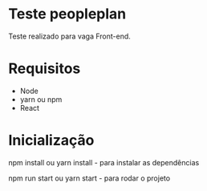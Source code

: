 # Teste peopleplan

Teste realizado para vaga Front-end.

# Requisitos
- Node
- yarn ou npm
- React

# Inicialização

npm install ou yarn install - para instalar as dependências

npm run start ou yarn start - para rodar o projeto

